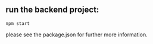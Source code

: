 ## run the backend project:
```
npm start
```
please see the package.json for further more information.